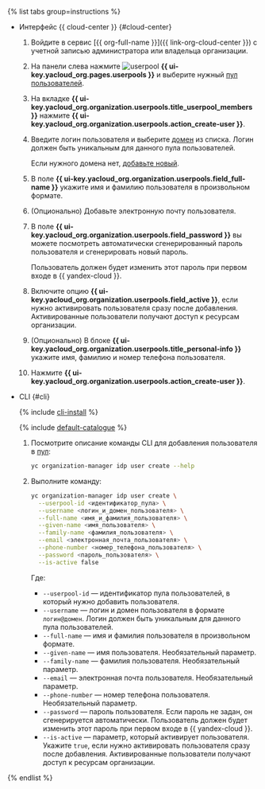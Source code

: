 {% list tabs group=instructions %}

- Интерфейс {{ cloud-center }} {#cloud-center}

  1. Войдите в сервис [{{ org-full-name }}]({{ link-org-cloud-center }}) с учетной записью администратора или владельца организации.
  1. На панели слева нажмите ![userpool](../../_assets/organization/userpool.svg) **{{ ui-key.yacloud_org.pages.userpools }}** и выберите нужный [пул пользователей](../../organization/concepts/user-pools.md).
  1. На вкладке **{{ ui-key.yacloud_org.organization.userpools.title_userpool_members }}** нажмите **{{ ui-key.yacloud_org.organization.userpools.action_create-user }}**.
  1. Введите логин пользователя и выберите [домен](../../organization/concepts/domains.md) из списка. Логин должен быть уникальным для данного пула пользователей.
  
      Если нужного домена нет, [добавьте новый](../../organization/operations/user-pools/add-domain.md).
  1. В поле **{{ ui-key.yacloud_org.organization.userpools.field_full-name }}** укажите имя и фамилию пользователя в произвольном формате.  
  1. (Опционально) Добавьте электронную почту пользователя.
  1. В поле **{{ ui-key.yacloud_org.organization.userpools.field_password }}** вы можете посмотреть автоматически сгенерированный пароль пользователя и сгенерировать новый пароль.
  
      Пользователь должен будет изменить этот пароль при первом входе в {{ yandex-cloud }}.
  1. Включите опцию **{{ ui-key.yacloud_org.organization.userpools.field_active }}**, если нужно активировать пользователя сразу после добавления. Активированные пользователи получают доступ к ресурсам организации.
  1. (Опционально) В блоке **{{ ui-key.yacloud_org.organization.userpools.title_personal-info }}** укажите имя, фамилию и номер телефона пользователя.
  1. Нажмите **{{ ui-key.yacloud_org.organization.userpools.action_create-user }}**.

- CLI {#cli}

  {% include [cli-install](../cli-install.md) %}

  {% include [default-catalogue](../default-catalogue.md) %}

  1. Посмотрите описание команды CLI для добавления пользователя в [пул](../../organization/concepts/user-pools.md):

     ```bash
     yc organization-manager idp user create --help
     ```

  1. Выполните команду:

     ```bash
     yc organization-manager idp user create \
       --userpool-id <идентификатор_пула> \
       --username <логин_и_домен_пользователя> \
       --full-name <имя_и_фамилия_пользователя> \
       --given-name <имя_пользователя> \
       --family-name <фамилия_пользователя> \
       --email <электронная_почта_пользователя> \
       --phone-number <номер_телефона_пользователя> \
       --password <пароль_пользователя> \
       --is-active false
     ```

     Где:
     
     * `--userpool-id` — идентификатор пула пользователей, в который нужно добавить пользователя.
     * `--username` — логин и домен пользователя в формате `логин@домен`. Логин должен быть уникальным для данного пула пользователей.
     * `--full-name` — имя и фамилия пользователя в произвольном формате.
     * `--given-name` — имя пользователя. Необязательный параметр.
     * `--family-name` — фамилия пользователя. Необязательный параметр.
     * `--email` — электронная почта пользователя. Необязательный параметр.
     * `--phone-number` — номер телефона пользователя. Необязательный параметр.
     * `--password` — пароль пользователя. Если пароль не задан, он сгенерируется автоматически. Пользователь должен будет изменить этот пароль при первом входе в {{ yandex-cloud }}.
     * `--is-active` — параметр, который активирует пользователя. Укажите `true`, если нужно активировать пользователя сразу после добавления. Активированные пользователи получают доступ к ресурсам организации.

{% endlist %}